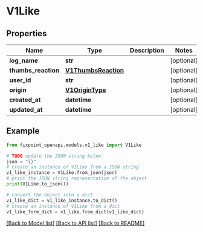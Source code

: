 # V1Like


## Properties

Name | Type | Description | Notes
------------ | ------------- | ------------- | -------------
**log_name** | **str** |  | [optional] 
**thumbs_reaction** | [**V1ThumbsReaction**](V1ThumbsReaction.md) |  | [optional] 
**user_id** | **str** |  | [optional] 
**origin** | [**V1OriginType**](V1OriginType.md) |  | [optional] 
**created_at** | **datetime** |  | [optional] 
**updated_at** | **datetime** |  | [optional] 

## Example

```python
from fixpoint_openapi.models.v1_like import V1Like

# TODO update the JSON string below
json = "{}"
# create an instance of V1Like from a JSON string
v1_like_instance = V1Like.from_json(json)
# print the JSON string representation of the object
print(V1Like.to_json())

# convert the object into a dict
v1_like_dict = v1_like_instance.to_dict()
# create an instance of V1Like from a dict
v1_like_form_dict = v1_like.from_dict(v1_like_dict)
```
[[Back to Model list]](../README.md#documentation-for-models) [[Back to API list]](../README.md#documentation-for-api-endpoints) [[Back to README]](../README.md)


